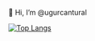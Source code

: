 👋 Hi, I’m @ugurcantural

[![Top Langs](https://github-readme-stats.vercel.app/api/top-langs/?username=ugurcantural&layout=compact)](https://github.com/ugurcantural/github-readme-stats)
